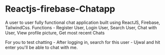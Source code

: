 # Reactjs-firebase-Chatapp
A user to user fully functional chat application built using ReactJS, Firebase, TailwindCss.
Functions - Register User, Login User, Search User, Chat with User, View profile picture, Get most recent Chats

For you to test chatting - After logging in, search for this user - Ujwal and hit enter you'll be able to chat with me.
